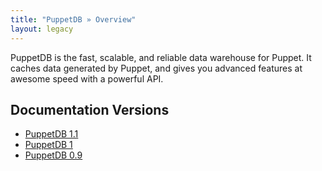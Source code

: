 ```yaml
---
title: "PuppetDB » Overview"
layout: legacy
---
```



PuppetDB is the fast, scalable, and reliable data warehouse for Puppet. It caches data generated by Puppet, and gives you advanced features at awesome speed with a powerful API.

Documentation Versions
-----

* [PuppetDB 1.1](./1.1)
* [PuppetDB 1](./1)
* [PuppetDB 0.9](./0.9)

